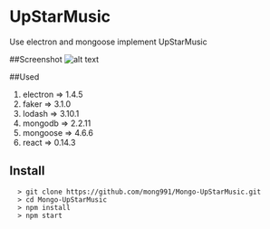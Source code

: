 # UpStarMusic
Use electron and mongoose implement UpStarMusic

##Screenshot
![alt text](https://github.com/mong991/Mongo-UpStarMusic/tree/master/screenShot/UpStarMusic.PNG "UpStarMusic")

##Used
1. electron => 1.4.5
2. faker => 3.1.0
3. lodash => 3.10.1
4. mongodb => 2.2.11
5. mongoose => 4.6.6
6. react => 0.14.3

## Install
```
  > git clone https://github.com/mong991/Mongo-UpStarMusic.git
  > cd Mongo-UpStarMusic
  > npm install
  > npm start
```

